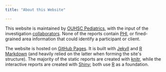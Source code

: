 ```yaml
---
title: "About this Website"

---
```


This website is maintained by [OUHSC Pediatrics](./about_collaborators.html#ouhsc-pediatrics), with the input of the investigation [collaborators](./about_collaborators.html).  None of the reports contain [PHI](http://en.wikipedia.org/wiki/Protected_health_information), or fined-grained area information that could identify a participant or client.

The website is hosted on [GitHub Pages](https://pages.github.com/).  It is built with [Jekyll](http://jekyllrb.com/) and [R Markdown](http://rmarkdown.rstudio.com/) (and heavily relied on the latter when forming the site's structure).  The majority of the static reports are created with  [knitr](http://yihui.name/knitr/), while the interactive reports are created with [Shiny](http://shiny.rstudio.com/); both use 
[R](http://www.r-project.org/) as a foundation.
